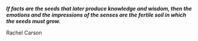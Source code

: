 _**If facts are the seeds that later produce knowledge and wisdom, then the emotions and the impressions of the senses are the fertile soil in which the seeds must grow.**_

Rachel Carson